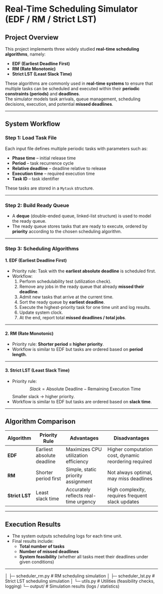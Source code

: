 # Real-Time Scheduling Simulator (EDF / RM / Strict LST)

##  Project Overview
This project implements three widely studied **real-time scheduling algorithms**, namely:
- **EDF (Earliest Deadline First)**
- **RM (Rate Monotonic)**
- **Strict LST (Least Slack Time)**

These algorithms are commonly used in **real-time systems** to ensure that multiple tasks can be scheduled and executed within their **periodic constraints (periods)** and **deadlines**.  
The simulator models task arrivals, queue management, scheduling decisions, execution, and potential **missed deadlines**.

---

##  System Workflow

### Step 1: Load Task File
Each input file defines multiple periodic tasks with parameters such as:
- **Phase time** – initial release time  
- **Period** – task recurrence cycle  
- **Relative deadline** – deadline relative to release  
- **Execution time** – required execution time  
- **Task ID** – task identifier  

These tasks are stored in a `Mytask` structure.

---

### Step 2: Build Ready Queue
- A **deque** (double-ended queue, linked-list structure) is used to model the ready queue.  
- The ready queue stores tasks that are ready to execute, ordered by **priority** according to the chosen scheduling algorithm.

---

### Step 3: Scheduling Algorithms

#### 1. **EDF (Earliest Deadline First)**
- Priority rule: Task with the **earliest absolute deadline** is scheduled first.  
- Workflow:
  1. Perform schedulability test (utilization check).  
  2. Remove any jobs in the ready queue that already **missed their deadline**.  
  3. Admit new tasks that arrive at the current time.  
  4. Sort the ready queue by **earliest deadline**.  
  5. Execute the highest-priority task for one time unit and log results.  
  6. Update system clock.  
  7. At the end, report total **missed deadlines / total jobs**.  

---

#### 2. **RM (Rate Monotonic)**
- Priority rule: **Shorter period = higher priority**.  
- Workflow is similar to EDF but tasks are ordered based on **period length**.

---

#### 3. **Strict LST (Least Slack Time)**
- Priority rule:  
  $$
  Slack = \text{Absolute Deadline} - \text{Remaining Execution Time}
  $$
  Smaller slack → higher priority.  
- Workflow is similar to EDF but tasks are ordered based on **slack time**.

---

##  Algorithm Comparison

| Algorithm   | Priority Rule          | Advantages                         | Disadvantages                        |
|-------------|------------------------|-------------------------------------|---------------------------------------|
| **EDF**     | Earliest absolute deadline | Maximizes CPU utilization efficiency | Higher computation cost, dynamic reordering required |
| **RM**      | Shorter period first   | Simple, static priority assignment  | Not always optimal, may miss deadlines |
| **Strict LST** | Least slack time    | Accurately reflects real-time urgency | High complexity, requires frequent slack updates |

---

##  Execution Results
- The system outputs scheduling logs for each time unit.  
- Final results include:
  - **Total number of tasks**  
  - **Number of missed deadlines**  
  - **System feasibility** (whether all tasks meet their deadlines under given conditions)  

---

│  ├─ scheduler_rm.py      # RM scheduling simulation
│  ├─ scheduler_lst.py     # Strict LST scheduling simulation
│  └─ utils.py             # Utilities (feasibility checks, logging)
└─ output/                 # Simulation results (logs / statistics)
